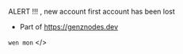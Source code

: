 ALERT !!! , new account first account has been lost 

- Part of https://genznodes.dev

```wen mon```
</> 



<!---
PolkaVio/PolkaVio is a ✨ special ✨ repository because its `README.md` (this file) appears on your GitHub profile.
You can click the Preview link to take a look at your changes.
--->
